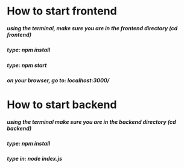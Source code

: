 # How to start frontend

##### using the terminal, make sure you are in the frontend directory (cd frontend)
##### type: npm install
##### type: npm start
##### on your browser, go to: localhost:3000/

# How to start backend

##### using the terminal make sure you are in the backend directory (cd backend)
##### type: npm install 
##### type in: node index.js
